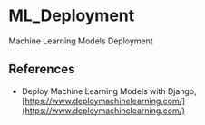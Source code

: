 # ML_Deployment

Machine Learning Models Deployment

## References

- Deploy Machine Learning Models with Django, [https://www.deploymachinelearning.com/](https://www.deploymachinelearning.com/)
